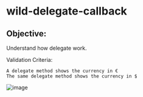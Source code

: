 # wild-delegate-callback


## Objective:
Understand how delegate work.

Validation Criteria:

    A delegate method shows the currency in €
    The same delegate method shows the currency in $


![image](https://image.noelshack.com/fichiers/2024/17/6/1714250444-annotation-2024-04-27-223834.png)
